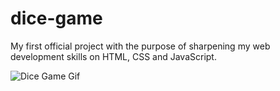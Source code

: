 # dice-game
My first official project with the purpose of sharpening my web development skills on HTML, CSS and JavaScript.

![Dice Game Gif](https://github.com/lidiaaacf/dice-game/assets/123324372/7d6ade7a-67c0-471a-abcc-aa1934d0d135)
